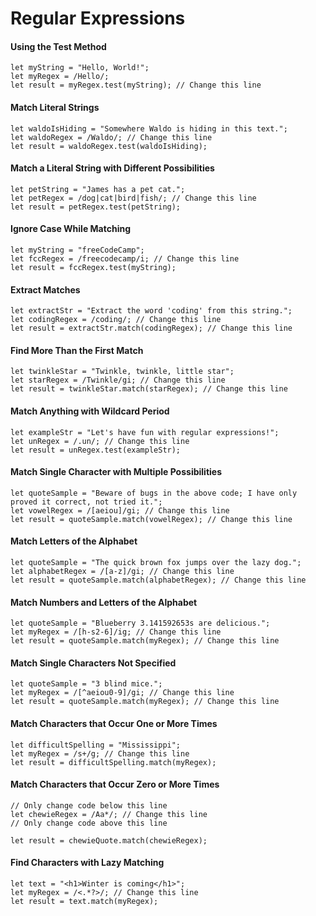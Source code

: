 # Regular Expressions

#### Using the Test Method
```
let myString = "Hello, World!";
let myRegex = /Hello/;
let result = myRegex.test(myString); // Change this line
```

#### Match Literal Strings
```
let waldoIsHiding = "Somewhere Waldo is hiding in this text.";
let waldoRegex = /Waldo/; // Change this line
let result = waldoRegex.test(waldoIsHiding);
```

#### Match a Literal String with Different Possibilities
```
let petString = "James has a pet cat.";
let petRegex = /dog|cat|bird|fish/; // Change this line
let result = petRegex.test(petString);
```

#### Ignore Case While Matching
```
let myString = "freeCodeCamp";
let fccRegex = /freecodecamp/i; // Change this line
let result = fccRegex.test(myString);
```

#### Extract Matches
```
let extractStr = "Extract the word 'coding' from this string.";
let codingRegex = /coding/; // Change this line
let result = extractStr.match(codingRegex); // Change this line
```

#### Find More Than the First Match
```
let twinkleStar = "Twinkle, twinkle, little star";
let starRegex = /Twinkle/gi; // Change this line
let result = twinkleStar.match(starRegex); // Change this line
```

#### Match Anything with Wildcard Period
```
let exampleStr = "Let's have fun with regular expressions!";
let unRegex = /.un/; // Change this line
let result = unRegex.test(exampleStr);
```

#### Match Single Character with Multiple Possibilities
```
let quoteSample = "Beware of bugs in the above code; I have only proved it correct, not tried it.";
let vowelRegex = /[aeiou]/gi; // Change this line
let result = quoteSample.match(vowelRegex); // Change this line
```

#### Match Letters of the Alphabet
```
let quoteSample = "The quick brown fox jumps over the lazy dog.";
let alphabetRegex = /[a-z]/gi; // Change this line
let result = quoteSample.match(alphabetRegex); // Change this line
```

#### Match Numbers and Letters of the Alphabet
```
let quoteSample = "Blueberry 3.141592653s are delicious.";
let myRegex = /[h-s2-6]/ig; // Change this line
let result = quoteSample.match(myRegex); // Change this line
```

#### Match Single Characters Not Specified
```
let quoteSample = "3 blind mice.";
let myRegex = /[^aeiou0-9]/gi; // Change this line
let result = quoteSample.match(myRegex); // Change this line
```

#### Match Characters that Occur One or More Times
```
let difficultSpelling = "Mississippi";
let myRegex = /s+/g; // Change this line
let result = difficultSpelling.match(myRegex);
```

#### Match Characters that Occur Zero or More Times
```
// Only change code below this line
let chewieRegex = /Aa*/; // Change this line
// Only change code above this line

let result = chewieQuote.match(chewieRegex);
```

#### Find Characters with Lazy Matching
```
let text = "<h1>Winter is coming</h1>";
let myRegex = /<.*?>/; // Change this line
let result = text.match(myRegex);
```
